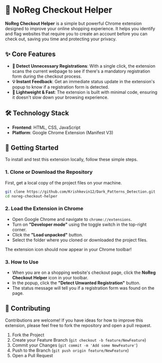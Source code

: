 # 🛒 NoReg Checkout Helper

**NoReg Checkout Helper** is a simple but powerful Chrome extension designed to improve your online shopping experience. It helps you identify and flag websites that require you to create an account before you can check out, saving you time and protecting your privacy.

## ✨ Core Features

* **🚫 Detect Unnecessary Registrations**: With a single click, the extension scans the current webpage to see if there's a mandatory registration form during the checkout process.
* **💡 Instant Feedback**: Get an immediate status update in the extension's popup to know if a registration form is detected.
* **🚀 Lightweight & Fast**: The extension is built with minimal code, ensuring it doesn't slow down your browsing experience.

## 🛠️ Technology Stack

* **Frontend**: HTML, CSS, JavaScript
* **Platform**: Google Chrome Extension (Manifest V3)

## 🚀 Getting Started

To install and test this extension locally, follow these simple steps.

### **1. Clone or Download the Repository**

First, get a local copy of the project files on your machine.

```sh
git clone https://github.com/Krishkevin12/Dark_Patterns_Detection.git
cd noreg-checkout-helper
```

### **2. Load the Extension in Chrome**

* Open Google Chrome and navigate to `chrome://extensions`.
* Turn on **"Developer mode"** using the toggle switch in the top-right corner.
* Click the **"Load unpacked"** button.
* Select the folder where you cloned or downloaded the project files.

The extension icon should now appear in your Chrome toolbar!

### **3. How to Use**

* When you are on a shopping website's checkout page, click the **NoReg Checkout Helper** icon in your toolbar.
* In the popup, click the **"Detect Unwanted Registration"** button.
* The status message will tell you if a registration form was found on the page.

## 🤝 Contributing

Contributions are welcome! If you have ideas for how to improve this extension, please feel free to fork the repository and open a pull request.

1.  Fork the Project
2.  Create your Feature Branch (`git checkout -b feature/NewFeature`)
3.  Commit your Changes (`git commit -m 'Add some NewFeature'`)
4.  Push to the Branch (`git push origin feature/NewFeature`)
5.  Open a Pull Request
